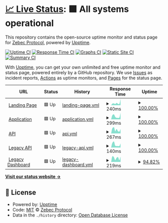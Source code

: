 # [📈 Live Status](https://uptime-status.zebec.io): <!--live status--> **🟩 All systems operational**

This repository contains the open-source uptime monitor and status page for [Zebec Protocol](https://zebec.io), powered by [Upptime](https://github.com/upptime/upptime).

[![Uptime CI](https://github.com/zebec-protocol/zebec-protocol-status/workflows/Uptime%20CI/badge.svg)](https://github.com/zebec-protocol/zebec-protocol-status/actions?query=workflow%3A%22Uptime+CI%22)
[![Response Time CI](https://github.com/zebec-protocol/zebec-protocol-status/workflows/Response%20Time%20CI/badge.svg)](https://github.com/zebec-protocol/zebec-protocol-status/actions?query=workflow%3A%22Response+Time+CI%22)
[![Graphs CI](https://github.com/zebec-protocol/zebec-protocol-status/workflows/Graphs%20CI/badge.svg)](https://github.com/zebec-protocol/zebec-protocol-status/actions?query=workflow%3A%22Graphs+CI%22)
[![Static Site CI](https://github.com/zebec-protocol/zebec-protocol-status/workflows/Static%20Site%20CI/badge.svg)](https://github.com/zebec-protocol/zebec-protocol-status/actions?query=workflow%3A%22Static+Site+CI%22)
[![Summary CI](https://github.com/zebec-protocol/zebec-protocol-status/workflows/Summary%20CI/badge.svg)](https://github.com/zebec-protocol/zebec-protocol-status/actions?query=workflow%3A%22Summary+CI%22)

With [Upptime](https://upptime.js.org), you can get your own unlimited and free uptime monitor and status page, powered entirely by a GitHub repository. We use [Issues](https://github.com/zebec-protocol/zebec-protocol-status/issues) as incident reports, [Actions](https://github.com/zebec-protocol/zebec-protocol-status/actions) as uptime monitors, and [Pages](https://uptime-status.zebec.io) for the status page.

<!--start: status pages-->
<!-- This summary is generated by Upptime (https://github.com/upptime/upptime) -->
<!-- Do not edit this manually, your changes will be overwritten -->
<!-- prettier-ignore -->
| URL | Status | History | Response Time | Uptime |
| --- | ------ | ------- | ------------- | ------ |
| <img alt="" src="https://icons.duckduckgo.com/ip3/zebec.io.ico" height="13"> [Landing Page](https://zebec.io/) | 🟩 Up | [landing-page.yml](https://github.com/Zebec-protocol/zebec-protocol-status/commits/HEAD/history/landing-page.yml) | <details><summary><img alt="Response time graph" src="./graphs/landing-page/response-time-week.png" height="20"> 240ms</summary><br><a href="https://status.zebec.io/history/landing-page"><img alt="Response time 243" src="https://img.shields.io/endpoint?url=https%3A%2F%2Fraw.githubusercontent.com%2FZebec-protocol%2Fzebec-protocol-status%2FHEAD%2Fapi%2Flanding-page%2Fresponse-time.json"></a><br><a href="https://status.zebec.io/history/landing-page"><img alt="24-hour response time 654" src="https://img.shields.io/endpoint?url=https%3A%2F%2Fraw.githubusercontent.com%2FZebec-protocol%2Fzebec-protocol-status%2FHEAD%2Fapi%2Flanding-page%2Fresponse-time-day.json"></a><br><a href="https://status.zebec.io/history/landing-page"><img alt="7-day response time 240" src="https://img.shields.io/endpoint?url=https%3A%2F%2Fraw.githubusercontent.com%2FZebec-protocol%2Fzebec-protocol-status%2FHEAD%2Fapi%2Flanding-page%2Fresponse-time-week.json"></a><br><a href="https://status.zebec.io/history/landing-page"><img alt="30-day response time 243" src="https://img.shields.io/endpoint?url=https%3A%2F%2Fraw.githubusercontent.com%2FZebec-protocol%2Fzebec-protocol-status%2FHEAD%2Fapi%2Flanding-page%2Fresponse-time-month.json"></a><br><a href="https://status.zebec.io/history/landing-page"><img alt="1-year response time 243" src="https://img.shields.io/endpoint?url=https%3A%2F%2Fraw.githubusercontent.com%2FZebec-protocol%2Fzebec-protocol-status%2FHEAD%2Fapi%2Flanding-page%2Fresponse-time-year.json"></a></details> | <details><summary><a href="https://status.zebec.io/history/landing-page">100.00%</a></summary><a href="https://status.zebec.io/history/landing-page"><img alt="All-time uptime 99.88%" src="https://img.shields.io/endpoint?url=https%3A%2F%2Fraw.githubusercontent.com%2FZebec-protocol%2Fzebec-protocol-status%2FHEAD%2Fapi%2Flanding-page%2Fuptime.json"></a><br><a href="https://status.zebec.io/history/landing-page"><img alt="24-hour uptime 100.00%" src="https://img.shields.io/endpoint?url=https%3A%2F%2Fraw.githubusercontent.com%2FZebec-protocol%2Fzebec-protocol-status%2FHEAD%2Fapi%2Flanding-page%2Fuptime-day.json"></a><br><a href="https://status.zebec.io/history/landing-page"><img alt="7-day uptime 100.00%" src="https://img.shields.io/endpoint?url=https%3A%2F%2Fraw.githubusercontent.com%2FZebec-protocol%2Fzebec-protocol-status%2FHEAD%2Fapi%2Flanding-page%2Fuptime-week.json"></a><br><a href="https://status.zebec.io/history/landing-page"><img alt="30-day uptime 99.88%" src="https://img.shields.io/endpoint?url=https%3A%2F%2Fraw.githubusercontent.com%2FZebec-protocol%2Fzebec-protocol-status%2FHEAD%2Fapi%2Flanding-page%2Fuptime-month.json"></a><br><a href="https://status.zebec.io/history/landing-page"><img alt="1-year uptime 99.88%" src="https://img.shields.io/endpoint?url=https%3A%2F%2Fraw.githubusercontent.com%2FZebec-protocol%2Fzebec-protocol-status%2FHEAD%2Fapi%2Flanding-page%2Fuptime-year.json"></a></details>
| <img alt="" src="https://icons.duckduckgo.com/ip3/app.zebec.io.ico" height="13"> [Application](https://app.zebec.io/) | 🟩 Up | [application.yml](https://github.com/Zebec-protocol/zebec-protocol-status/commits/HEAD/history/application.yml) | <details><summary><img alt="Response time graph" src="./graphs/application/response-time-week.png" height="20"> 299ms</summary><br><a href="https://status.zebec.io/history/application"><img alt="Response time 355" src="https://img.shields.io/endpoint?url=https%3A%2F%2Fraw.githubusercontent.com%2FZebec-protocol%2Fzebec-protocol-status%2FHEAD%2Fapi%2Fapplication%2Fresponse-time.json"></a><br><a href="https://status.zebec.io/history/application"><img alt="24-hour response time 593" src="https://img.shields.io/endpoint?url=https%3A%2F%2Fraw.githubusercontent.com%2FZebec-protocol%2Fzebec-protocol-status%2FHEAD%2Fapi%2Fapplication%2Fresponse-time-day.json"></a><br><a href="https://status.zebec.io/history/application"><img alt="7-day response time 299" src="https://img.shields.io/endpoint?url=https%3A%2F%2Fraw.githubusercontent.com%2FZebec-protocol%2Fzebec-protocol-status%2FHEAD%2Fapi%2Fapplication%2Fresponse-time-week.json"></a><br><a href="https://status.zebec.io/history/application"><img alt="30-day response time 355" src="https://img.shields.io/endpoint?url=https%3A%2F%2Fraw.githubusercontent.com%2FZebec-protocol%2Fzebec-protocol-status%2FHEAD%2Fapi%2Fapplication%2Fresponse-time-month.json"></a><br><a href="https://status.zebec.io/history/application"><img alt="1-year response time 355" src="https://img.shields.io/endpoint?url=https%3A%2F%2Fraw.githubusercontent.com%2FZebec-protocol%2Fzebec-protocol-status%2FHEAD%2Fapi%2Fapplication%2Fresponse-time-year.json"></a></details> | <details><summary><a href="https://status.zebec.io/history/application">100.00%</a></summary><a href="https://status.zebec.io/history/application"><img alt="All-time uptime 100.00%" src="https://img.shields.io/endpoint?url=https%3A%2F%2Fraw.githubusercontent.com%2FZebec-protocol%2Fzebec-protocol-status%2FHEAD%2Fapi%2Fapplication%2Fuptime.json"></a><br><a href="https://status.zebec.io/history/application"><img alt="24-hour uptime 100.00%" src="https://img.shields.io/endpoint?url=https%3A%2F%2Fraw.githubusercontent.com%2FZebec-protocol%2Fzebec-protocol-status%2FHEAD%2Fapi%2Fapplication%2Fuptime-day.json"></a><br><a href="https://status.zebec.io/history/application"><img alt="7-day uptime 100.00%" src="https://img.shields.io/endpoint?url=https%3A%2F%2Fraw.githubusercontent.com%2FZebec-protocol%2Fzebec-protocol-status%2FHEAD%2Fapi%2Fapplication%2Fuptime-week.json"></a><br><a href="https://status.zebec.io/history/application"><img alt="30-day uptime 100.00%" src="https://img.shields.io/endpoint?url=https%3A%2F%2Fraw.githubusercontent.com%2FZebec-protocol%2Fzebec-protocol-status%2FHEAD%2Fapi%2Fapplication%2Fuptime-month.json"></a><br><a href="https://status.zebec.io/history/application"><img alt="1-year uptime 100.00%" src="https://img.shields.io/endpoint?url=https%3A%2F%2Fraw.githubusercontent.com%2FZebec-protocol%2Fzebec-protocol-status%2FHEAD%2Fapi%2Fapplication%2Fuptime-year.json"></a></details>
| <img alt="" src="https://icons.duckduckgo.com/ip3/api-v2.zebec.io.ico" height="13"> [API](http://api-v2.zebec.io/ht/) | 🟩 Up | [api.yml](https://github.com/Zebec-protocol/zebec-protocol-status/commits/HEAD/history/api.yml) | <details><summary><img alt="Response time graph" src="./graphs/api/response-time-week.png" height="20"> 267ms</summary><br><a href="https://status.zebec.io/history/api"><img alt="Response time 276" src="https://img.shields.io/endpoint?url=https%3A%2F%2Fraw.githubusercontent.com%2FZebec-protocol%2Fzebec-protocol-status%2FHEAD%2Fapi%2Fapi%2Fresponse-time.json"></a><br><a href="https://status.zebec.io/history/api"><img alt="24-hour response time 304" src="https://img.shields.io/endpoint?url=https%3A%2F%2Fraw.githubusercontent.com%2FZebec-protocol%2Fzebec-protocol-status%2FHEAD%2Fapi%2Fapi%2Fresponse-time-day.json"></a><br><a href="https://status.zebec.io/history/api"><img alt="7-day response time 267" src="https://img.shields.io/endpoint?url=https%3A%2F%2Fraw.githubusercontent.com%2FZebec-protocol%2Fzebec-protocol-status%2FHEAD%2Fapi%2Fapi%2Fresponse-time-week.json"></a><br><a href="https://status.zebec.io/history/api"><img alt="30-day response time 276" src="https://img.shields.io/endpoint?url=https%3A%2F%2Fraw.githubusercontent.com%2FZebec-protocol%2Fzebec-protocol-status%2FHEAD%2Fapi%2Fapi%2Fresponse-time-month.json"></a><br><a href="https://status.zebec.io/history/api"><img alt="1-year response time 276" src="https://img.shields.io/endpoint?url=https%3A%2F%2Fraw.githubusercontent.com%2FZebec-protocol%2Fzebec-protocol-status%2FHEAD%2Fapi%2Fapi%2Fresponse-time-year.json"></a></details> | <details><summary><a href="https://status.zebec.io/history/api">100.00%</a></summary><a href="https://status.zebec.io/history/api"><img alt="All-time uptime 100.00%" src="https://img.shields.io/endpoint?url=https%3A%2F%2Fraw.githubusercontent.com%2FZebec-protocol%2Fzebec-protocol-status%2FHEAD%2Fapi%2Fapi%2Fuptime.json"></a><br><a href="https://status.zebec.io/history/api"><img alt="24-hour uptime 100.00%" src="https://img.shields.io/endpoint?url=https%3A%2F%2Fraw.githubusercontent.com%2FZebec-protocol%2Fzebec-protocol-status%2FHEAD%2Fapi%2Fapi%2Fuptime-day.json"></a><br><a href="https://status.zebec.io/history/api"><img alt="7-day uptime 100.00%" src="https://img.shields.io/endpoint?url=https%3A%2F%2Fraw.githubusercontent.com%2FZebec-protocol%2Fzebec-protocol-status%2FHEAD%2Fapi%2Fapi%2Fuptime-week.json"></a><br><a href="https://status.zebec.io/history/api"><img alt="30-day uptime 100.00%" src="https://img.shields.io/endpoint?url=https%3A%2F%2Fraw.githubusercontent.com%2FZebec-protocol%2Fzebec-protocol-status%2FHEAD%2Fapi%2Fapi%2Fuptime-month.json"></a><br><a href="https://status.zebec.io/history/api"><img alt="1-year uptime 100.00%" src="https://img.shields.io/endpoint?url=https%3A%2F%2Fraw.githubusercontent.com%2FZebec-protocol%2Fzebec-protocol-status%2FHEAD%2Fapi%2Fapi%2Fuptime-year.json"></a></details>
| <img alt="" src="https://icons.duckduckgo.com/ip3/api.zebec.io.ico" height="13"> [Legacy API](https://api.zebec.io/) | 🟩 Up | [legacy-api.yml](https://github.com/Zebec-protocol/zebec-protocol-status/commits/HEAD/history/legacy-api.yml) | <details><summary><img alt="Response time graph" src="./graphs/legacy-api/response-time-week.png" height="20"> 140ms</summary><br><a href="https://status.zebec.io/history/legacy-api"><img alt="Response time 143" src="https://img.shields.io/endpoint?url=https%3A%2F%2Fraw.githubusercontent.com%2FZebec-protocol%2Fzebec-protocol-status%2FHEAD%2Fapi%2Flegacy-api%2Fresponse-time.json"></a><br><a href="https://status.zebec.io/history/legacy-api"><img alt="24-hour response time 187" src="https://img.shields.io/endpoint?url=https%3A%2F%2Fraw.githubusercontent.com%2FZebec-protocol%2Fzebec-protocol-status%2FHEAD%2Fapi%2Flegacy-api%2Fresponse-time-day.json"></a><br><a href="https://status.zebec.io/history/legacy-api"><img alt="7-day response time 140" src="https://img.shields.io/endpoint?url=https%3A%2F%2Fraw.githubusercontent.com%2FZebec-protocol%2Fzebec-protocol-status%2FHEAD%2Fapi%2Flegacy-api%2Fresponse-time-week.json"></a><br><a href="https://status.zebec.io/history/legacy-api"><img alt="30-day response time 143" src="https://img.shields.io/endpoint?url=https%3A%2F%2Fraw.githubusercontent.com%2FZebec-protocol%2Fzebec-protocol-status%2FHEAD%2Fapi%2Flegacy-api%2Fresponse-time-month.json"></a><br><a href="https://status.zebec.io/history/legacy-api"><img alt="1-year response time 143" src="https://img.shields.io/endpoint?url=https%3A%2F%2Fraw.githubusercontent.com%2FZebec-protocol%2Fzebec-protocol-status%2FHEAD%2Fapi%2Flegacy-api%2Fresponse-time-year.json"></a></details> | <details><summary><a href="https://status.zebec.io/history/legacy-api">100.00%</a></summary><a href="https://status.zebec.io/history/legacy-api"><img alt="All-time uptime 100.00%" src="https://img.shields.io/endpoint?url=https%3A%2F%2Fraw.githubusercontent.com%2FZebec-protocol%2Fzebec-protocol-status%2FHEAD%2Fapi%2Flegacy-api%2Fuptime.json"></a><br><a href="https://status.zebec.io/history/legacy-api"><img alt="24-hour uptime 100.00%" src="https://img.shields.io/endpoint?url=https%3A%2F%2Fraw.githubusercontent.com%2FZebec-protocol%2Fzebec-protocol-status%2FHEAD%2Fapi%2Flegacy-api%2Fuptime-day.json"></a><br><a href="https://status.zebec.io/history/legacy-api"><img alt="7-day uptime 100.00%" src="https://img.shields.io/endpoint?url=https%3A%2F%2Fraw.githubusercontent.com%2FZebec-protocol%2Fzebec-protocol-status%2FHEAD%2Fapi%2Flegacy-api%2Fuptime-week.json"></a><br><a href="https://status.zebec.io/history/legacy-api"><img alt="30-day uptime 100.00%" src="https://img.shields.io/endpoint?url=https%3A%2F%2Fraw.githubusercontent.com%2FZebec-protocol%2Fzebec-protocol-status%2FHEAD%2Fapi%2Flegacy-api%2Fuptime-month.json"></a><br><a href="https://status.zebec.io/history/legacy-api"><img alt="1-year uptime 100.00%" src="https://img.shields.io/endpoint?url=https%3A%2F%2Fraw.githubusercontent.com%2FZebec-protocol%2Fzebec-protocol-status%2FHEAD%2Fapi%2Flegacy-api%2Fuptime-year.json"></a></details>
| <img alt="" src="https://icons.duckduckgo.com/ip3/dashboard.zebec.io.ico" height="13"> [Legacy Dashboard](https://dashboard.zebec.io/) | 🟩 Up | [legacy-dashboard.yml](https://github.com/Zebec-protocol/zebec-protocol-status/commits/HEAD/history/legacy-dashboard.yml) | <details><summary><img alt="Response time graph" src="./graphs/legacy-dashboard/response-time-week.png" height="20"> 219ms</summary><br><a href="https://status.zebec.io/history/legacy-dashboard"><img alt="Response time 193" src="https://img.shields.io/endpoint?url=https%3A%2F%2Fraw.githubusercontent.com%2FZebec-protocol%2Fzebec-protocol-status%2FHEAD%2Fapi%2Flegacy-dashboard%2Fresponse-time.json"></a><br><a href="https://status.zebec.io/history/legacy-dashboard"><img alt="24-hour response time 286" src="https://img.shields.io/endpoint?url=https%3A%2F%2Fraw.githubusercontent.com%2FZebec-protocol%2Fzebec-protocol-status%2FHEAD%2Fapi%2Flegacy-dashboard%2Fresponse-time-day.json"></a><br><a href="https://status.zebec.io/history/legacy-dashboard"><img alt="7-day response time 219" src="https://img.shields.io/endpoint?url=https%3A%2F%2Fraw.githubusercontent.com%2FZebec-protocol%2Fzebec-protocol-status%2FHEAD%2Fapi%2Flegacy-dashboard%2Fresponse-time-week.json"></a><br><a href="https://status.zebec.io/history/legacy-dashboard"><img alt="30-day response time 193" src="https://img.shields.io/endpoint?url=https%3A%2F%2Fraw.githubusercontent.com%2FZebec-protocol%2Fzebec-protocol-status%2FHEAD%2Fapi%2Flegacy-dashboard%2Fresponse-time-month.json"></a><br><a href="https://status.zebec.io/history/legacy-dashboard"><img alt="1-year response time 193" src="https://img.shields.io/endpoint?url=https%3A%2F%2Fraw.githubusercontent.com%2FZebec-protocol%2Fzebec-protocol-status%2FHEAD%2Fapi%2Flegacy-dashboard%2Fresponse-time-year.json"></a></details> | <details><summary><a href="https://status.zebec.io/history/legacy-dashboard">94.82%</a></summary><a href="https://status.zebec.io/history/legacy-dashboard"><img alt="All-time uptime 96.81%" src="https://img.shields.io/endpoint?url=https%3A%2F%2Fraw.githubusercontent.com%2FZebec-protocol%2Fzebec-protocol-status%2FHEAD%2Fapi%2Flegacy-dashboard%2Fuptime.json"></a><br><a href="https://status.zebec.io/history/legacy-dashboard"><img alt="24-hour uptime 100.00%" src="https://img.shields.io/endpoint?url=https%3A%2F%2Fraw.githubusercontent.com%2FZebec-protocol%2Fzebec-protocol-status%2FHEAD%2Fapi%2Flegacy-dashboard%2Fuptime-day.json"></a><br><a href="https://status.zebec.io/history/legacy-dashboard"><img alt="7-day uptime 94.82%" src="https://img.shields.io/endpoint?url=https%3A%2F%2Fraw.githubusercontent.com%2FZebec-protocol%2Fzebec-protocol-status%2FHEAD%2Fapi%2Flegacy-dashboard%2Fuptime-week.json"></a><br><a href="https://status.zebec.io/history/legacy-dashboard"><img alt="30-day uptime 96.81%" src="https://img.shields.io/endpoint?url=https%3A%2F%2Fraw.githubusercontent.com%2FZebec-protocol%2Fzebec-protocol-status%2FHEAD%2Fapi%2Flegacy-dashboard%2Fuptime-month.json"></a><br><a href="https://status.zebec.io/history/legacy-dashboard"><img alt="1-year uptime 96.81%" src="https://img.shields.io/endpoint?url=https%3A%2F%2Fraw.githubusercontent.com%2FZebec-protocol%2Fzebec-protocol-status%2FHEAD%2Fapi%2Flegacy-dashboard%2Fuptime-year.json"></a></details>

<!--end: status pages-->

[**Visit our status website →**](https://uptime-status.zebec.io)

## 📄 License

- Powered by: [Upptime](https://github.com/upptime/upptime)
- Code: [MIT](./LICENSE) © [Zebec Protocol](https://zebec.io)
- Data in the `./history` directory: [Open Database License](https://opendatacommons.org/licenses/odbl/1-0/)
